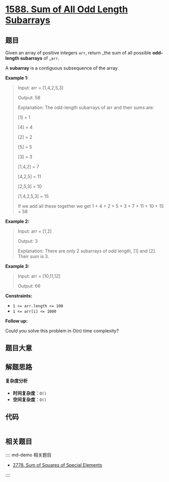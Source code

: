 # [1588. Sum of All Odd Length Subarrays](https://leetcode.com/problems/sum-of-all-odd-length-subarrays/)

## 题目

Given an array of positive integers `arr`, return _the sum of all possible
**odd-length subarrays** of _`arr`.

A **subarray** is a contiguous subsequence of the array.

**Example 1:**

> Input: arr = [1,4,2,5,3]
>
> Output: 58
>
> Explanation: The odd-length subarrays of arr and their sums are:
>
> [1] = 1
>
> [4] = 4
>
> [2] = 2
>
> [5] = 5
>
> [3] = 3
>
> [1,4,2] = 7
>
> [4,2,5] = 11
>
> [2,5,3] = 10
>
> [1,4,2,5,3] = 15
>
> If we add all these together we get 1 + 4 + 2 + 5 + 3 + 7 + 11 + 10 + 15 = 58

**Example 2:**

> Input: arr = [1,2]
>
> Output: 3
>
> Explanation: There are only 2 subarrays of odd length, [1] and [2]. Their sum is 3.

**Example 3:**

> Input: arr = [10,11,12]
>
> Output: 66

**Constraints:**

- `1 <= arr.length <= 100`
- `1 <= arr[i] <= 1000`

**Follow up:**

Could you solve this problem in O(n) time complexity?

## 题目大意

## 解题思路

#### 复杂度分析

- **时间复杂度**：`O()`
- **空间复杂度**：`O()`

## 代码

```javascript

```

## 相关题目

:::: md-demo 相关题目

- [2778. Sum of Squares of Special Elements ](https://leetcode.com/problems/sum-of-squares-of-special-elements)

::::
